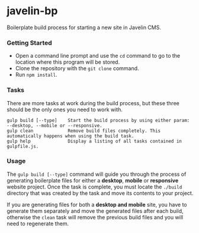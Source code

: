 # javelin-bp
Boilerplate build process for starting a new site in Javelin CMS.

### Getting Started
* Open a command line prompt and use the `cd` command to go to the location where this program will be stored.
* Clone the repository with the `git clone` command.
* Run `npm install`.


### Tasks
There are more tasks at work during the build process, but these three should be the only ones you need to work with.

```
gulp build [--type]    Start the build process by using either param: --desktop, --mobile or --responsive.
gulp clean             Remove build files completely. This automatically happens when using the build task.
gulp help              Display a listing of all tasks contained in gulpfile.js.
```


### Usage
The `gulp build [--type]` command will guide you through the process of generating boilerplate files for either a **desktop**, **mobile** or **responsive** website project. Once the task is complete, you must locate the `./build` directory that was created by the task and move its contents to your project.

If you are generating files for both a **desktop and mobile** site, you have to generate them separately and move the generated files after each build, otherwise the `clean` task will remove the previous build files and you will need to regenerate them.
